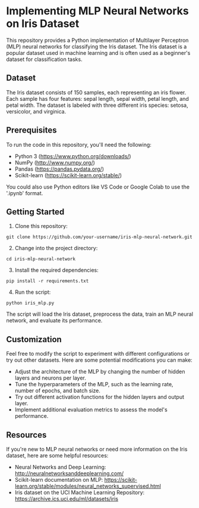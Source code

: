 # Implementing MLP Neural Networks on Iris Dataset

This repository provides a Python implementation of Multilayer Perceptron (MLP) neural networks for classifying the Iris dataset. The Iris dataset is a popular dataset used in machine learning and is often used as a beginner's dataset for classification tasks.

## Dataset

The Iris dataset consists of 150 samples, each representing an iris flower. Each sample has four features: sepal length, sepal width, petal length, and petal width. The dataset is labeled with three different iris species: setosa, versicolor, and virginica.

## Prerequisites

To run the code in this repository, you'll need the following:

- Python 3 (https://www.python.org/downloads/)
- NumPy (http://www.numpy.org/)
- Pandas (https://pandas.pydata.org/)
- Scikit-learn (https://scikit-learn.org/stable/)

You could also use Python editors like VS Code or Google Colab to use the '.ipynb' format.

## Getting Started

1. Clone this repository:

```
git clone https://github.com/your-username/iris-mlp-neural-network.git
```

2. Change into the project directory:

```
cd iris-mlp-neural-network
```

3. Install the required dependencies:

```
pip install -r requirements.txt
```

4. Run the script:

```
python iris_mlp.py
```

The script will load the Iris dataset, preprocess the data, train an MLP neural network, and evaluate its performance.

## Customization

Feel free to modify the script to experiment with different configurations or try out other datasets. Here are some potential modifications you can make:

- Adjust the architecture of the MLP by changing the number of hidden layers and neurons per layer.
- Tune the hyperparameters of the MLP, such as the learning rate, number of epochs, and batch size.
- Try out different activation functions for the hidden layers and output layer.
- Implement additional evaluation metrics to assess the model's performance.

## Resources

If you're new to MLP neural networks or need more information on the Iris dataset, here are some helpful resources:

- Neural Networks and Deep Learning: http://neuralnetworksanddeeplearning.com/
- Scikit-learn documentation on MLP: https://scikit-learn.org/stable/modules/neural_networks_supervised.html
- Iris dataset on the UCI Machine Learning Repository: https://archive.ics.uci.edu/ml/datasets/iris
